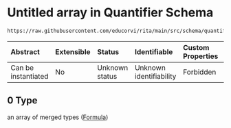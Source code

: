 # Untitled array in Quantifier Schema

```txt
https://raw.githubusercontent.com/educorvi/rita/main/src/schema/quantifier.json#/properties/array/oneOf/0
```

| Abstract            | Extensible | Status         | Identifiable            | Custom Properties | Additional Properties | Access Restrictions | Defined In                                                                   |
| :------------------ | :--------- | :------------- | :---------------------- | :---------------- | :-------------------- | :------------------ | :--------------------------------------------------------------------------- |
| Can be instantiated | No         | Unknown status | Unknown identifiability | Forbidden         | Allowed               | none                | [quantifier.json\*](../../src/schema/quantifier.json 'open original schema') |

## 0 Type

an array of merged types ([Formula](formula.md))
